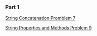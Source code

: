 ### Part 1

[String Concatenation Promblem 7](https://csx.codesmith.io/units/precourse/challenge-string-concatenation)


[String Properties and Methods Problem 9](https://csx.codesmith.io/units/precourse/challenge-string-properties-and-methods)